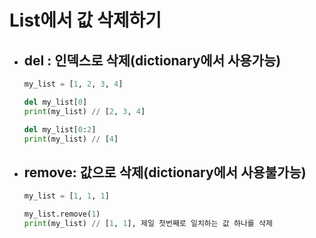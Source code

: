 # List에서 값 삭제하기
- ## del : 인덱스로 삭제(dictionary에서 사용가능)
    ```python
    my_list = [1, 2, 3, 4]

    del my_list[0]
    print(my_list) // [2, 3, 4]

    del my_list[0:2]
    print(my_list) // [4]
    ```
- ## remove: 값으로 삭제(dictionary에서 사용불가능)
    ```python
    my_list = [1, 1, 1]

    my_list.remove(1)
    print(my_list) // [1, 1], 제일 첫번째로 일치하는 값 하나를 삭제
    ```